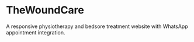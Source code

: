 # TheWoundCare

A responsive physiotherapy and bedsore treatment website with WhatsApp appointment integration.
